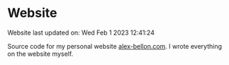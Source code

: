 # Website

Website last updated on: Wed Feb 1 2023 12:41:24
    
Source code for my personal website <a href="http://alex-bellon.com">alex-bellon.com</a>. I wrote everything on the website myself.
